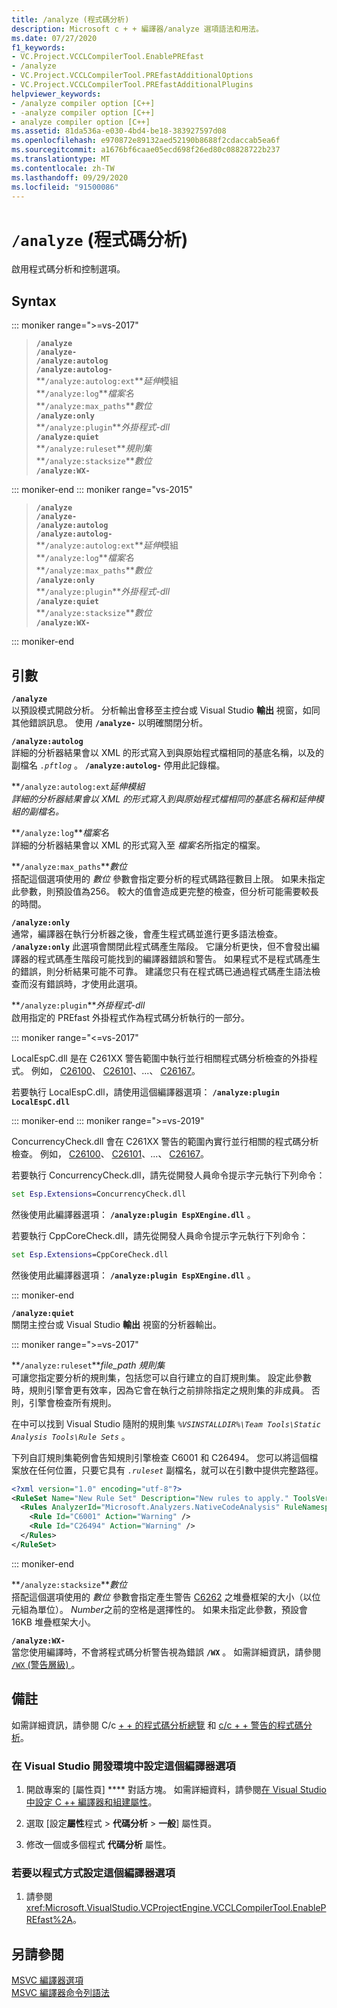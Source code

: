 ```yaml
---
title: /analyze (程式碼分析)
description: Microsoft c + + 編譯器/analyze 選項語法和用法。
ms.date: 07/27/2020
f1_keywords:
- VC.Project.VCCLCompilerTool.EnablePREfast
- /analyze
- VC.Project.VCCLCompilerTool.PREfastAdditionalOptions
- VC.Project.VCCLCompilerTool.PREfastAdditionalPlugins
helpviewer_keywords:
- /analyze compiler option [C++]
- -analyze compiler option [C++]
- analyze compiler option [C++]
ms.assetid: 81da536a-e030-4bd4-be18-383927597d08
ms.openlocfilehash: e970872e89132aed52190b8688f2cdaccab5ea6f
ms.sourcegitcommit: a1676bf6caae05ecd698f26ed80c08828722b237
ms.translationtype: MT
ms.contentlocale: zh-TW
ms.lasthandoff: 09/29/2020
ms.locfileid: "91500086"
---
```

# <a name="analyze-code-analysis"></a>`/analyze` (程式碼分析) 

啟用程式碼分析和控制選項。

## <a name="syntax"></a>Syntax

::: moniker range=">=vs-2017"

> **`/analyze`**\
> **`/analyze-`**\
> **`/analyze:autolog`**\
> **`/analyze:autolog-`**\
> **`/analyze:autolog:ext`***延伸*模組\
> **`/analyze:log`***檔案名*\
> **`/analyze:max_paths`***數位*\
> **`/analyze:only`**\
> **`/analyze:plugin`***外掛程式-dll*\
> **`/analyze:quiet`**\
> **`/analyze:ruleset`***規則集*\
> **`/analyze:stacksize`***數位*\
> **`/analyze:WX-`**

::: moniker-end
::: moniker range="vs-2015"

> **`/analyze`**\
> **`/analyze-`**\
> **`/analyze:autolog`**\
> **`/analyze:autolog-`**\
> **`/analyze:autolog:ext`***延伸*模組\
> **`/analyze:log`***檔案名*\
> **`/analyze:max_paths`***數位*\
> **`/analyze:only`**\
> **`/analyze:plugin`***外掛程式-dll*\
> **`/analyze:quiet`**\
> **`/analyze:stacksize`***數位*\
> **`/analyze:WX-`**

::: moniker-end

## <a name="arguments"></a>引數

**`/analyze`**\
以預設模式開啟分析。 分析輸出會移至主控台或 Visual Studio **輸出** 視窗，如同其他錯誤訊息。 使用 **`/analyze-`** 以明確關閉分析。

**`/analyze:autolog`**\
詳細的分析器結果會以 XML 的形式寫入到與原始程式檔相同的基底名稱，以及的副檔名 *`.pftlog`* 。 **`/analyze:autolog-`** 停用此記錄檔。

**`/analyze:autolog:ext`***延伸*模組\
詳細的分析器結果會以 XML 的形式寫入到與原始程式檔相同的基底名稱*和延伸模組的副檔名。*

**`/analyze:log`***檔案名*\
詳細的分析器結果會以 XML 的形式寫入至 *檔案名*所指定的檔案。

**`/analyze:max_paths`***數位*\
搭配這個選項使用的 *數位* 參數會指定要分析的程式碼路徑數目上限。 如果未指定此參數，則預設值為256。 較大的值會造成更完整的檢查，但分析可能需要較長的時間。

**`/analyze:only`**\
通常，編譯器在執行分析器之後，會產生程式碼並進行更多語法檢查。 **`/analyze:only`** 此選項會關閉此程式碼產生階段。 它讓分析更快，但不會發出編譯器的程式碼產生階段可能找到的編譯器錯誤和警告。 如果程式不是程式碼產生的錯誤，則分析結果可能不可靠。 建議您只有在程式碼已通過程式碼產生語法檢查而沒有錯誤時，才使用此選項。

**`/analyze:plugin`***外掛程式-dll*\
啟用指定的 PREfast 外掛程式作為程式碼分析執行的一部分。

::: moniker range="<=vs-2017"

LocalEspC.dll 是在 C261XX 警告範圍中執行並行相關程式碼分析檢查的外掛程式。 例如， [C26100](../../code-quality/c26100.md)、 [C26101](../../code-quality/c26101.md)、...、  [C26167](../../code-quality/c26167.md)。

若要執行 LocalEspC.dll，請使用這個編譯器選項： **`/analyze:plugin LocalEspC.dll`**

::: moniker-end
::: moniker range=">=vs-2019"

ConcurrencyCheck.dll 會在 C261XX 警告的範圍內實行並行相關的程式碼分析檢查。 例如， [C26100](../../code-quality/c26100.md)、 [C26101](../../code-quality/c26101.md)、...、  [C26167](../../code-quality/c26167.md)。

若要執行 ConcurrencyCheck.dll，請先從開發人員命令提示字元執行下列命令：

```cmd
set Esp.Extensions=ConcurrencyCheck.dll
```

然後使用此編譯器選項： **`/analyze:plugin EspXEngine.dll`** 。

若要執行 CppCoreCheck.dll，請先從開發人員命令提示字元執行下列命令：

```cmd
set Esp.Extensions=CppCoreCheck.dll
```

然後使用此編譯器選項： **`/analyze:plugin EspXEngine.dll`** 。

::: moniker-end

**`/analyze:quiet`**\
關閉主控台或 Visual Studio **輸出** 視窗的分析器輸出。

::: moniker range=">=vs-2017"

**`/analyze:ruleset`***file_path 規則集*\
可讓您指定要分析的規則集，包括您可以自行建立的自訂規則集。 設定此參數時，規則引擎會更有效率，因為它會在執行之前排除指定之規則集的非成員。 否則，引擎會檢查所有規則。

在中可以找到 Visual Studio 隨附的規則集 *`%VSINSTALLDIR%\Team Tools\Static Analysis Tools\Rule Sets`* 。

下列自訂規則集範例會告知規則引擎檢查 C6001 和 C26494。 您可以將這個檔案放在任何位置，只要它具有 *`.ruleset`* 副檔名，就可以在引數中提供完整路徑。

```xml
<?xml version="1.0" encoding="utf-8"?>
<RuleSet Name="New Rule Set" Description="New rules to apply." ToolsVersion="15.0">
  <Rules AnalyzerId="Microsoft.Analyzers.NativeCodeAnalysis" RuleNamespace="Microsoft.Rules.Native">
    <Rule Id="C6001" Action="Warning" />
    <Rule Id="C26494" Action="Warning" />
  </Rules>
</RuleSet>
```

::: moniker-end

**`/analyze:stacksize`***數位*\
搭配這個選項使用的 *數位* 參數會指定產生警告 [C6262](../../code-quality/c6262.md) 之堆疊框架的大小（以位元組為單位）。 *Number*之前的空格是選擇性的。 如果未指定此參數，預設會16KB 堆疊框架大小。

**`/analyze:WX-`**\
當您使用編譯時，不會將程式碼分析警告視為錯誤 **`/WX`** 。 如需詳細資訊，請參閱[ `/WX` (警告層級) ](compiler-option-warning-level.md)。

## <a name="remarks"></a>備註

如需詳細資訊，請參閱 C/c [+ + 的程式碼分析總覽](../../code-quality/code-analysis-for-c-cpp-overview.md) 和 [c/c + + 警告的程式碼分析](../../code-quality/code-analysis-for-c-cpp-warnings.md)。

### <a name="to-set-this-compiler-option-in-the-visual-studio-development-environment"></a>在 Visual Studio 開發環境中設定這個編譯器選項

1. 開啟專案的 [屬性頁] **** 對話方塊。 如需詳細資料，請參閱[在 Visual Studio 中設定 C ++ 編譯器和組建屬性](../working-with-project-properties.md)。

1. 選取 [設定**屬性**程式  >  **代碼分析**  >  **一般**] 屬性頁。

1. 修改一個或多個程式 **代碼分析** 屬性。

### <a name="to-set-this-compiler-option-programmatically"></a>若要以程式方式設定這個編譯器選項

1. 請參閱 <xref:Microsoft.VisualStudio.VCProjectEngine.VCCLCompilerTool.EnablePREfast%2A>。

## <a name="see-also"></a>另請參閱

[MSVC 編譯器選項](compiler-options.md)\
[MSVC 編譯器命令列語法](compiler-command-line-syntax.md)
